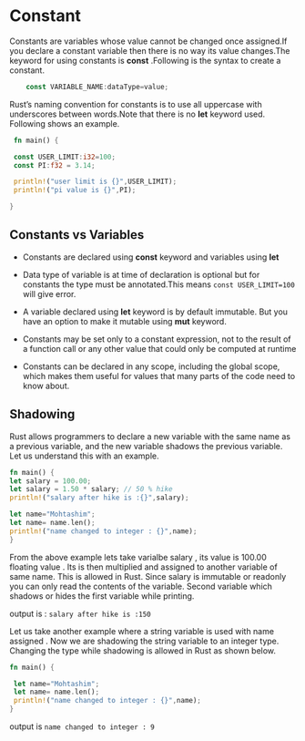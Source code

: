 # Constant

Constants are variables whose value cannot be changed once assigned.If you declare a constant variable then there is no way its value changes.The keyword for using constants is **const** .Following is the syntax to create a constant.

```rust
    const VARIABLE_NAME:dataType=value;
```

Rust’s naming convention for constants is to use all uppercase with underscores between words.Note that there is no **let** keyword used. Following shows an example.

```rust
 fn main() {

 const USER_LIMIT:i32=100;
 const PI:f32 = 3.14;

 println!("user limit is {}",USER_LIMIT);
 println!("pi value is {}",PI);

}
```

## Constants vs Variables

- Constants are declared using **const** keyword and variables using **let**

- Data type of variable is at time of declaration is optional but for constants the type must be annotated.This means `const USER_LIMIT=100` will give error.

- A variable  declared using **let** keyword is by default immutable. But you have an option to make it mutable using **mut** keyword.

- Constants may be set only to a constant expression, not to the result of a function call or any other value that could only be computed at runtime

- Constants can be declared in any scope, including the global scope, which makes them useful for values that many parts of the code need to know about.

## Shadowing

 Rust allows programmers to declare a new variable with the same name as a previous variable, and the new variable shadows the previous variable.
 Let us understand this with an example.

 ```rust
fn main() {
let salary = 100.00;
let salary = 1.50 * salary; // 50 % hike
println!("salary after hike is :{}",salary);

 let name="Mohtashim";
 let name= name.len();
 println!("name changed to integer : {}",name);
}
```

From the above example lets take varialbe salary , its value is 100.00 floating value . Its is then multiplied and assigned to another variable of same name. This is allowed in Rust. Since salary is immutable or readonly you can only read the contents of the variable. Second variable which shadows or hides the first variable while printing.

output is : `salary after hike is :150`

Let us take another example where a string variable is used with name assigned . Now we are shadowing the string variable to an integer type. Changing the type while shadowing is allowed in Rust as shown below.

```rust
fn main() {

 let name="Mohtashim";
 let name= name.len();
 println!("name changed to integer : {}",name);
}
```

output is `name changed to integer : 9`